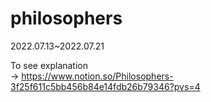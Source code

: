 # philosophers

2022.07.13~2022.07.21

To see explanation  
-> https://www.notion.so/Philosophers-3f25f611c5bb456b84e14fdb26b79346?pvs=4
